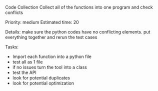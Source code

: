 Code Collection
Collect all of the functions into one program and check conflicts

Priority: medium
Estimated time: 20

Details:
make sure the python codes have no conflicting elements. put everything together and rerun the test cases

Tasks:
- Import each function into a python file
- test all as 1 file
- if no issues turn the tool into a class
- test the API
- look for potential duplicates
- look for potential optimization
